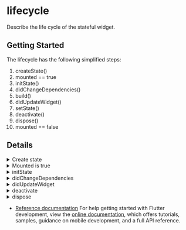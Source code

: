 # lifecycle

Describe the life cycle of the stateful widget.

## Getting Started

The lifecycle has the following simplified steps:

1. createState()
2. mounted == true
3. initState()
4. didChangeDependencies()
5. build()
6. didUpdateWidget()
7. setState()
8. deactivate()
9. dispose()
10. mounted == false

## Details
<details>
<summary>Create state</summary>
<p>
When Flutter is instructed to build a StatefulWidget,
it immediately calls createState(). This method must exist.
A StatefulWidget rarely needs to be more complicated than this.
</p>
</details>

<details>
<summary>Mounted is true</summary>
<p>
  When createState creates the state class, a buildContext is assigned to that state.
  A BuildContext is, overly simplified, the place in the widget tree in which this widget is placed. Here's a longer explanation.
  All widgets have a bool this.mounted property. It is turns true when the buildContext is assigned. It is an error to call setState when a widget is unmounted.
  tip: This property is useful when a method on your state calls setState() but it isn't clear when or how often that method will be called. Perhaps its being called in response to a stream updating. You can use if (mounted) {... to make sure the State exists before calling setState().
</p>
</details>

<details>
<summary>initState</summary>
<p>
  This is the first method called when the widget is created (after the class constructor, of course.)
  initState is called once and only once. It must also call super.initState().
  This @override method is the best time to:
  Initialize data that relies on the specific BuildContext for the created instance of the widget.
  Initialize properties that rely on this widgets 'parent' in the tree.
  Subscribe to Streams, ChangeNotifiers, or any other object that could change the data on this widget.
</p>
</details>  

<details>
<summary>didChangeDependencies</summary>
<p>
  The didChangeDependencies method is called immediately after initState on the first time the widget is built.
  It will also be called whenever an object that this widget depends on data from is called. For example, if it relies on an InheritedWidget, which updates.
  build is always called after didChangeDependencies is called, so this is rarely needed. However, this method is the first change you have to call BuildContext.inheritFromWidgetOfExactType. This essentially would make this State 'listen' to changes on a Widget it's inheriting data from.
  The docs also suggest that it could be useful if you need to do network calls (or any other expensive action) when an InheritedWidget updates.
  didChangeDependencies called when the dependencies of state change.
</p>
</details>

<details>
<summary>didUpdateWidget</summary>
<p>
  didUpdateWidget() is called if the parent widget changes and has to rebuild this widget (because it needs to give it different data), but it's being rebuilt with the same runtimeType, then this method is called.
  This is because Flutter is re-using the state, which is long lived. In this case, required is to initialize some data again, as one would in initState().
  If the state's build() method relies on a Stream or other object that can change, unsubscribe from the old object and re-subscribe to the new instance in didUpdateWidget().
  tip: This method is basically the replacement for 'initState()' if it is expected the Widget associated with the widgets's state nrrds to to be rebuilt!
  Flutter always called build() after this, so any subsequent further calls to setState is redundant.
</p>
</details>

<details>
<summary>deactivate</summary>
<p>
  This is rarely used.
  'deactivate()' is called when State is removed from the tree,
  but it might be reinserted before the current frame change is finished.
  This method exists basically because State objects can be moved from one point in a tree to another
</p>
</details>

<details>
<summary>dispose</summary>
<p>
   dispose()' is called when the State object is removed, which is permanent.
   This method is where to unsubscribe and cancel all animations, streams, etc.
</p>
</details>

- [Reference documentation](https://flutterbyexample.com/lesson/stateful-widget-lifecycle#4-didChangeDependencies)
  For help getting started with Flutter development, view the
  [online documentation](https://docs.flutter.dev/), which offers tutorials, samples, guidance on
  mobile development, and a full API reference.
